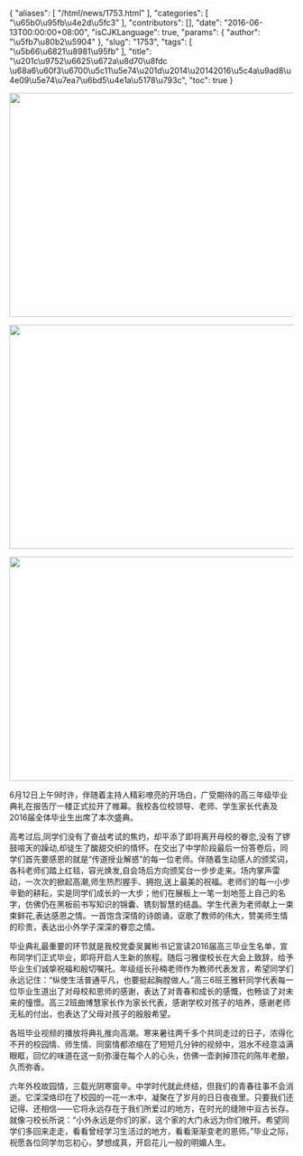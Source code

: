 {
    "aliases": [
        "/html/news/1753.html"
    ],
    "categories": [
        "\u65b0\u95fb\u4e2d\u5fc3"
    ],
    "contributors": [],
    "date": "2016-06-13T00:00:00+08:00",
    "isCJKLanguage": true,
    "params": {
        "author": "\u5fb7\u80b2\u5904"
    },
    "slug": "1753",
    "tags": [
        "\u5b66\u6821\u8981\u95fb"
    ],
    "title": "\u201c\u9752\u6625\u672a\u8d70\u8fdc \u68a6\u60f3\u6700\u5c11\u5e74\u201d\u2014\u20142016\u5c4a\u9ad8\u4e09\u5e74\u7ea7\u6bd5\u4e1a\u5178\u793c",
    "toc": true
}


<img
    src="https://cdn.tfls.online/mirror/full/c7b92fc57799240862f4162cc3ffaf802c1d1553.jpg"
    style="display:block;margin-left:auto;margin-right:auto;"
    decoding="async"
    fetchpriority="auto"
    loading="lazy"
    height="397"
    width="600"
/>





<img
    src="https://cdn.tfls.online/mirror/full/d87928a2912a7c64b015f954ec6c89c387e4998d.jpg"
    style="display:block;margin-left:auto;margin-right:auto;"
    decoding="async"
    fetchpriority="auto"
    loading="lazy"
    height="397"
    width="600"
/>





<img
    src="https://cdn.tfls.online/mirror/full/7c63ae37604b876d95d7ff7c1d22f12af70c5441.jpg"
    style="display:block;margin-left:auto;margin-right:auto;"
    decoding="async"
    fetchpriority="auto"
    loading="lazy"
    height="397"
    width="600"
/>







6月12日上午9时许，伴随着主持人精彩嘹亮的开场白，广受期待的高三年级毕业典礼在报告厅一楼正式拉开了帷幕。我校各位校领导、老师、学生家长代表及2016届全体毕业生出席了本次盛典。




高考过后,同学们没有了奋战考试的焦灼，却平添了即将离开母校的眷恋,没有了锣鼓喧天的躁动,却徒生了酸甜交织的情怀。在交出了中学阶段最后一份答卷后，同学们首先要感恩的就是“传道授业解惑”的每一位老师。伴随着生动感人的颁奖词，各科老师们踏上红毯，容光焕发,自会场后方向颁奖台一步步走来。场内掌声雷动，一次次的掀起高潮,师生热烈握手、拥抱,送上最美的祝福。老师们的每一小步辛勤的耕耘，实是同学们成长的一大步；他们在展板上一笔一划地签上自己的名字，仿佛仍在黑板前书写知识的锦囊、镌刻智慧的结晶。学生代表为老师献上一束束鲜花,表达感恩之情。一首饱含深情的诗朗诵，讴歌了教师的伟大，赞美师生情的珍贵，表达出小外学子深深的眷恋之情。




毕业典礼最重要的环节就是我校党委吴翼彬书记宣读2016届高三毕业生名单，宣布同学们正式毕业，即将开启人生新的旅程。随后刁雅俊校长在大会上致辞，给予毕业生们诚挚祝福和殷切嘱托。年级组长孙楠老师作为教师代表发言，希望同学们永远记住：“纵使生活普通平凡，也要挺起胸膛做人。”高三6班王雅轩同学代表每一位毕业生道出了对母校和恩师的感谢，表达了对青春和成长的感慨，也畅谈了对未来的憧憬。高三2班曲博慧家长作为家长代表，感谢学校对孩子的培养，感谢老师无私的付出，也表达了父母对孩子的殷殷希望。




各班毕业视频的播放将典礼推向高潮。寒来暑往两千多个共同走过的日子，浓得化不开的校园情、师生情、同窗情都浓缩在了短短几分钟的视频中，泪水不经意溢满眼眶，回忆的味道在这一刻弥漫在每个人的心头，仿佛一壶剥掉顶花的陈年老酿，久而弥香。




六年外校故园情，三载光阴寒窗辛。中学时代就此终结，但我们的青春往事不会消逝。它深深烙印在了校园的一花一木中，凝聚在了岁月的日日夜夜里。只要我们还记得、还相信——它将永远存在于我们所爱过的地方，在时光的缝隙中亘古长存。就像刁校长所说：“小外永远是你们的家，这个家的大门永远为你们敞开。希望同学们多回来走走，看看曾经学习生活过的地方，看看渐渐变老的恩师。”毕业之际，祝愿各位同学勿忘初心，梦想成真，开启花儿一般的明媚人生。



